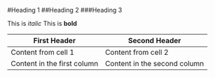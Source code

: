 #Heading 1
##Heading 2
###Heading 3

This is *italic*
This is **bold**



First Header | Second Header
------------ | -------------
Content from cell 1 | Content from cell 2
Content in the first column | Content in the second column



